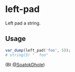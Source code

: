 # left-pad

Left pad a string.

## Usage

```php
var_dump(left_pad('foo', 5));
# string(5) "  foo"
```

(Bt [@SoatokDhole](https://twitter.com/SoatokDhole))
